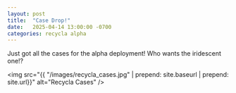 ```yaml
---
layout: post
title:  "Case Drop!"
date:   2025-04-14 13:00:00 -0700
categories: recycla alpha
---
```


Just got all the cases for the alpha deployment! Who wants the iridescent one!?

<img src="{{ "/images/recycla_cases.jpg" | prepend: site.baseurl | prepend: site.url}}" alt="Recycla Cases" />